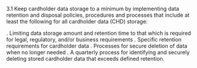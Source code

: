 3.1 Keep cardholder data storage to a 
minimum by implementing data retention 
and disposal policies, procedures and 
processes that include at least the following 
for all cardholder data (CHD) storage: 

. Limiting data storage amount and 
retention time to that which is required 
for legal, regulatory, and/or business 
requirements 
. Specific retention requirements for 
cardholder data 
. Processes for secure deletion of data 
when no longer needed 
. A quarterly process for identifying and 
securely deleting stored cardholder 
data that exceeds defined retention. 



